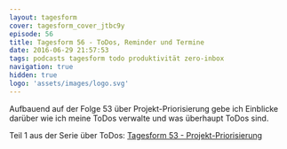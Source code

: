 ```yaml
---
layout: tagesform
cover: tagesform_cover_jtbc9y
episode: 56
title: Tagesform 56 - ToDos, Reminder und Termine
date: 2016-06-29 21:57:53
tags: podcasts tagesform todo produktivität zero-inbox
navigation: true
hidden: true
logo: 'assets/images/logo.svg'
---
```


Aufbauend auf der Folge 53 über Projekt-Priorisierung gebe ich Einblicke
darüber wie ich meine ToDos verwalte und was überhaupt ToDos sind.


<!-- more -->

Teil 1 aus der Serie über ToDos: [Tagesform 53 - Projekt-Priorisierung](http://hannesdiem.de/tagesform-53/)
